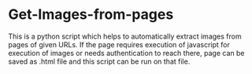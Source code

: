 # Get-Images-from-pages
This is a python script which helps to automatically extract images from pages of given URLs. If the page requires execution of javascript for execution of images or needs authentication to reach there, page can be saved as .html file and this script can be run on that file.
